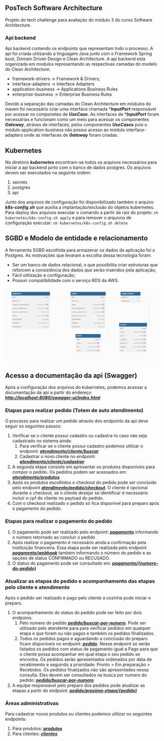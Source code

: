 ## PosTech Software Architecture

Projeto do tech challenge para avaliação do módulo 3 do curso Software Architecture.

### Api backend

Api backend contendo os endpoints que representam todo o processo. A api foi criada utilizando a linguagem Java junto com o Framework Spring boot, Domain Driven Design e Clean Architecture.
A api backend esta organizada em modulos representando as respectivas camadas do modelo do Clean Architecture:
- framework-drivers -> Framework & Drivers;
- interface-adapters -> Interface Adapters
- application-business -> Applications Business Rules
- enterprise-business -> Enterprise Business Rules

Devido a separação das camadas do Clean Architecture em módulos do maven foi necessário criar uma interface chamada ****InputPort*** responsável por acessar os componetes de ***UseCase***. 
As interfaces de ****InputPort*** foram necessárias e funcionam como um meio para acessar os componentes ***Gateway***, atráves de interfaces, pelos componentes ***UseCases*** pois o módulo application-business
não possui acesso ao módulo interface-adapters onde as interfaces de ***Gateway*** foram criadas.

## Kubernetes

No diretório ***kubernetes*** encontram-se todos os arquivos necessários para iniciar a api backend junto com o banco de dados postgres.
Os arquivos devem ser executados na seguinte ordem:

1. secrets
2. postgres
3. api

Junto dos arquivos de configuração foi disponibilizado também o arquivo ***k8s-config.sh*** que auxilia a implantação/exclusão do objetos kubernetes.
Para deploy dos arquivos executar o comando a partir da raiz do projeto:
`sh kubernetes/k8s-config.sh apply` e para remover o arquivos de configuração executar: `sh kubernetes/k8s-config.sh delete`

## SGBD e Modelo de entidade e relacionamento

A ferramenta SGBD escolhida para armazenar os dados da aplicação foi o Postgres. As motivações que levaram a escolha
dessa tecnologia foram:
- Ser um banco de dados relacional, o que possíbilita criar estruturas que reforcem a consistência dos dados que serão inseridos pela aplicação;
- Fácil utilização e configuração; 
- Possuir compatibilidade com o serviço RDS da AWS.

![alt text](./img/modelo-entidade-relacionamento.png)

## Acesso a documentação da api (Swagger)

Após a configuração dos arquivos do kubernetes, podemos acessar a documentação da api a partir do endereço ***[http://localhost:8080/swagger-ui/index.html](http://localhost:8080/swagger-ui/index.html)***

### Etapas para realizar pedido (Totem de auto atendimento)

O processo para realizar um pedido através dos endpoints da api deve seguir os seguintes passos:

1. Verificar se o cliente possui cadastro ou cadastra-lo caso não seja cadastrado no sistema ainda:
   1. Para verificar se o cliente possui cadastro podemos utilizar o endpoint: ***[atendimento/cliente/buscar](http://localhost:8080/swagger-ui/index.html#/Totem%20de%20auto%20atendimento/buscarClientePorCpf)***
   2. Cadastrar o novo cliente no endpoint: ***[atendimento/cliente/cadastrar](http://localhost:8080/swagger-ui/index.html#/Totem%20de%20auto%20atendimento/cadastrarNovoCliente)***
2. A segunda etapa consiste em apresentar os produtos disponíveis para compor o pedido. Os pedidos podem ser acessados em: ***[atendimento/produtos](http://localhost:8080/swagger-ui/index.html#/Totem%20de%20auto%20atendimento/buscarProdutosPorCategoria)***
3. Após os produtos escolhidos o checkout do pedido pode ser concluido pelo endpoint ***[atendimento/pedido/checkout](http://localhost:8080/swagger-ui/index.html#/Totem%20de%20auto%20atendimento/checkout)***. O cliente é opcional durante o checkout, se o cliente desejar se identificar é necessário incluir o cpf do cliente no payload do pedido.
4. Com o checkout realizado o pedido só fica disponível para preparo após o pagamento do pedido.

### Etapas para realizar o pagamento do pedido

1. O pagamento pode ser realizado pelo endpoint: ***[pagamento](http://localhost:8080/swagger-ui/index.html#/Pagamentos/pagamento)*** informando o número retornado ao concluir o pedido
2. Após realizar o pagamento é necessário ainda a confirmação pela instituição financeira. Essa etapa pode ser realizada pelo 
endpoint ***[pagamento/webhook](http://localhost:8080/swagger-ui/index.html#/Pagamentos/confirmacaoPagamento)*** 
também informando o número do pedido e as opções de status CONFIRMADO ou RECUSADO.
3. O status do pagamento pode ser consultado em: ***[pagamento/{numero-do-pedido}](http://localhost:8080/swagger-ui/index.html#/Pagamentos/consultarStatusDoPagamento)***

### Atualizar as etapas do pedido e acompanhamento das etapas pelo cliente e atendimento

Após o pedido ser realizado e pago pelo cliente a cozinha pode iniciar o preparo.

1. O acompanhamento do status do pedido pode ser feito por dois endpoins:
   1. Pelo número do pedido ***[pedido/buscar-por-numero](http://localhost:8080/swagger-ui/index.html#/Pedidos/buscarPedidoPorId)***. Pode ser utilizado pelo atendente para para verificar pedidos em qualquer etapa e que foram ou não pagos e também os pedidos finalizados.
   2. Todos os pedidos pagos e aguardando a conclusão do preparo ficam disponíveis no endpoint: ***[pedido](http://localhost:8080/swagger-ui/index.html#/Pedidos/listar_1)***. Nesse endpoint só serão listados os pedidos com status de pagamento igual a Pago para que o cliente possa acompanhar em qual etapa o seu pedido se encontra.
   Os pedidos serão apresentados ordenados por data de recebimento e seguindo a prioridade: Pronto > Em preparação > Recebidos. 
   Os pedidos finalizados não são apresentados nessa consulta. Eles devem ser consultados na busca por numero do pedido: ***[pedido/buscar-por-numero](http://localhost:8080/swagger-ui/index.html#/Pedidos/buscarPedidoPorId)***
2. A equipe responsável pelo preparo dos pedidos pode atualizar as etapas a partir do endpoint: ***[pedido/proxima-etapa/{pedido}](http://localhost:8080/swagger-ui/index.html#/Pedidos/atualizaParaEmPreparacao)***

### Áreas administrativas

Para cadastrar novos produtos ou clientes podemos utilizar os seguintes endpoints:

1. Para produtos: ***[produtos](http://localhost:8080/swagger-ui/index.html#/%C3%81rea%20administrativa%20-%20Produtos)***
2. Para clientes: ***[clientes](http://localhost:8080/swagger-ui/index.html#/%C3%81rea%20administrativa%20-%20Clientes)***
